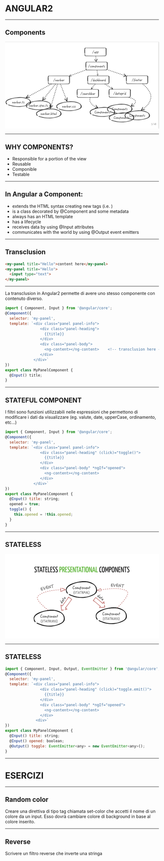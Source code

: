 ANGULAR2
==================



----


Components
---------
![image](components.jpg)


----


WHY COMPONENTS?
----------------
* Responsible for a portion of the view
* Reusable
* Componible
* Testable


----


In Angular a Component:
-------
* extends the HTML syntax creating new tags (i.e. <tab-bar>)
* is a class decorated by @Component and some metadata
* always has an HTML template
* has a lifecycle
* receives data by using @Input attributes
* communicates with the world by using @Output event emitters


----


Transclusion
------------
```html
<my-panel title="Hello">content here</my-panel>
<my-panel title="Hello">
  <input type="text">
</my-panel>
```

----

La transclusion in Angular2 permette di avere uno stesso componente con contenuto diverso.

```javascript
import { Component, Input } from '@angular/core';
@Component({
  selector: 'my-panel',
  template: `<div class="panel panel-info">
                <div class="panel-heading">
                  {{title}}
                </div>
                <div class="panel-body">
                  <ng-content></ng-content>    <!-- transclusion here -->
                </div>
             </div>`
})
export class MyPanelComponent {
  @Input() title;
}
```


----


STATEFUL COMPONENT
------
I filtri sono funzioni utilizzabili nelle espressioni che permettono di
modificare i dati da visualizzare (eg. valute, date, upperCase,
ordinamento, etc...)

```javascript
import { Component, Input } from '@angular/core';
@Component({
  selector: 'my-panel',
  template: `<div class="panel panel-info">
                <div class="panel-heading" (click)="toggle()">
                  {{title}}
                </div>
                <div class="panel-body" *ngIf="opened">
                  <ng-content></ng-content>  
                </div>
             </div>`
})
export class MyPanelComponent {
  @Input() title: string;
  opened = true;
  toggle() {
    this.opened = !this.opened;
  }
}
```


----


STATELESS
------

![image](stateless.jpg)


---


STATELESS
-------------------
```javascript
import { Component, Input, Output, EventEmitter } from '@angular/core';
@Component({
  selector: 'my-panel',
  template: `<div class="panel panel-info">
                <div class="panel-heading" (click)="toggle.emit()">
                  {{title}}
                </div>
                <div class="panel-body" *ngIf="opened">
                  <ng-content></ng-content>
                </div>
              <div>`
})
export class MyPanelComponent {
  @Input() title: string;
  @Input() opened: boolean;
  @Output() toggle: EventEmitter<any> = new EventEmitter<any>();
}
```

---

ESERCIZI
========


----


Random color
------------
Creare una direttiva di tipo tag chiamata set-color
che accetti il nome di un colore da un input.
Esso dovrà cambiare colore di background in base
al colore inserito.


----


Reverse
-------
Scrivere un filtro reverse che inverte una stringa
